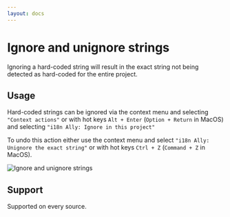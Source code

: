 ```yaml
---
layout: docs
---
```


# Ignore and unignore strings

Ignoring a hard-coded string will result in the exact string not being detected as hard-coded for the entire project.

## Usage

Hard-coded strings can be ignored via the context menu and selecting `"Context actions"`
or with hot keys `Alt + Enter` (`Option + Return` in MacOS) and selecting `"i18n Ally: Ignore in this project"`

To undo this action either use the context menu and select `"i18n Ally: Unignore the exact string"` or with
hot keys `Ctrl + Z` (`Command + Z` in MacOS).

![Ignore and unignore strings](assets/ignore-and-unignore-strings.gif)

## Support

Supported on every source.
